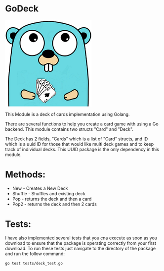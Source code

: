# GoDeck

![Image of GopherDeck](https://github.com/arctheowl/GoDeck/blob/master/GoDeckLogo.png)


This Module is a deck of cards implementation using Golang. 


There are several functions to help you create a card game with using a Go backend.
This module contains two structs "Card" and "Deck".

The Deck has 2 fields, "Cards" which is a list of "Card" structs, and ID which is a uuid ID for those that would like multi deck games and to keep track of individual decks.
This UUID package is the only dependency in this module.

# Methods:

* New - Creates a New Deck
* Shuffle - Shuffles and existing deck
* Pop - returns the deck and then a card
* Pop2 - returns the deck and then 2 cards

# Tests:

I have also implemented several tests that you cna execute as soon as you download to ensure that the package is operating correctly from your first download.
To run these tests just navigate to the directory of the package and run the follow command:
```bash
go test tests/deck_test.go
```